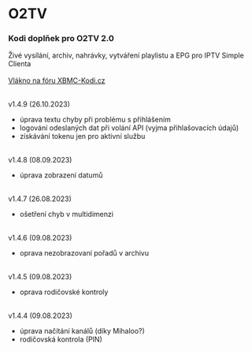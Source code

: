 <h1>O2TV</h1>
<p>
<h3>Kodi doplňek pro O2TV 2.0</h3>
<p>
Živé vysílání, archiv, nahrávky, vytváření playlistu a EPG pro IPTV Simple Clienta<br><br>
<a href="https://www.xbmc-kodi.cz/prispevek-o2tv">Vlákno na fóru XBMC-Kodi.cz</a><br><br>

v1.4.9 (26.10.2023)<br>
- úprava textu chyby při problému s přihlášením<br>
- logování odeslaných dat při volání API (vyjma přihlašovacích údajů)<br>
- získávání tokenu jen pro aktivní službu<br><br>

v1.4.8 (08.09.2023)<br>
- úprava zobrazení datumů<br><br>

v1.4.7 (26.08.2023)<br>
- ošetření chyb v multidimenzi<br><br>

v1.4.6 (09.08.2023)<br>
- oprava nezobrazovaní pořadů v archivu<br><br>

v1.4.5 (09.08.2023)<br>
- oprava rodičovské kontroly<br><br>

v1.4.4 (09.08.2023)<br>
- úprava načítání kanálů (díky Mihaloo?)<br>
- rodičovská kontrola (PIN)<br><br>
</p>
